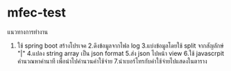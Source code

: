 # mfec-test


แนวทางการทำงาน
1. ใช้ spring boot สร้างโปรเจค
2.ดึงข้อมูลจากไฟล log
3.แบ่งข้อมูลโดยใช้ split จากสัญลักษ์ "|"
4.แปลง string array เป็น json format
5.ส่ง json ไปหน้า view
6.ใช้ javascrpit คำนวณหาค่านาที เพื่อนำไปคำนวนค่าใช้จ่าย
7.นำเบอร์โทรกับค่าใช้จ่ายไปแสดงในตาราง  

  
